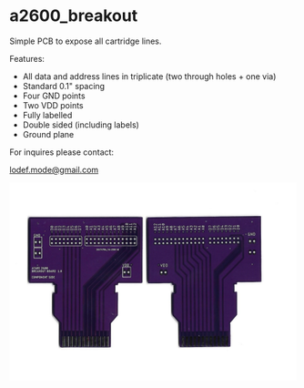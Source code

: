 # a2600_breakout

Simple PCB to expose all cartridge lines.

Features:

<ul>
 <li>All data and address lines in triplicate (two through holes + one via)</li>
 <li>Standard 0.1" spacing</li>
 <li>Four GND points</li>
 <li>Two VDD points</li>
 <li>Fully labelled</li>
 <li>Double sided (including labels)</li>
 <li>Ground plane</li>
</ul>


For inquires please contact:

lodef.mode@gmail.com

![Image](image.jpg)







